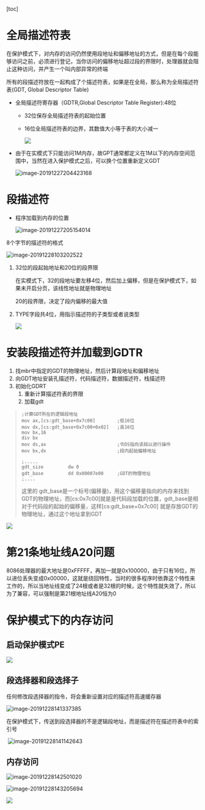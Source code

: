 [toc]

# 全局描述符表

在保护模式下，对内存的访问仍然使用段地址和偏移地址的方式，但是在每个段能够访问之前，必须进行登记，当你访问的偏移地址超过段的界限时，处理器就会阻止这种访问，并产生一个叫内部异常的终端

所有的段描述符放在一起构成了个描述符表，如果是在全局，那么称为全局描述符表(GDT, Global Descriptor Table)

* 全局描述符寄存器（GDTR,Global Descriptor Table Register):48位

  * 32位保存全局描述符表的起始位置

  * 16位全局描述符表的边界，其数值大小等于表的大小减一

    ![](/Users/chenyansong/Documents/note/images/linux/x86/image-20191227202515199.png)

* 由于在实模式下只能访问1M内存，故GPT通常都定义在1M以下的内存空间范围中，当然在进入保护模式之后，可以换个位置重新定义GDT

  ![image-20191227204423168](/Users/chenyansong/Documents/note/images/linux/x86/image-20191227204423168.png)



# 段描述符

* 程序加载到内存的位置

  ![image-20191227205154014](/Users/chenyansong/Documents/note/images/linux/x86/image-20191227205154014.png)

  

8个字节的描述符的格式

![image-20191228103202522](/Users/chenyansong/Documents/note/images/linux/x86/image-20191228103202522.png)

1. 32位的段起始地址和20位的段界限

   在实模式下，32的段地址要左移4位，然后加上偏移，但是在保护模式下，如果未开启分页，该线性地址就是物理地址

   20的段界限，决定了段内偏移的最大值

2. TYPE字段共4位，用指示描述符的子类型或者说类型

   ![](/Users/chenyansong/Documents/note/images/linux/x86/image-20191228105106094.png)


# 安装段描述符并加载到GDTR

1. 找mbr中指定的GDT的物理地址，然后计算段地址和偏移地址
2. 向GDT地址安装孔描述符，代码描述符，数据描述符，栈描述符
3. 初始化GDRT
   1. 重新计算描述符表的界限
   2. 加载gdt

> ```assembly
> ;计算GDT所在的逻辑段地址 
> mov ax,[cs:gdt_base+0x7c00]        ;低16位 
> mov dx,[cs:gdt_base+0x7c00+0x02]   ;高16位 
> mov bx,16        
> div bx            
> mov ds,ax                          ;令DS指向该段以进行操作
> mov bx,dx                          ;段内起始偏移地址
> 
> ;.....
> gdt_size         dw 0
> gdt_base         dd 0x00007e00     ;GDT的物理地址 
> ;....
> ```
>
> 这里的 gdt_base是一个标号(偏移量)，用这个偏移量指向的内存来找到GDT的物理地址，而[cs:0x7c00]就是是代码段加载的位置，gdt_base是相对于代码段的起始的偏移量，这样[cs:gdt_base+0x7c00] 就是存放GDT的物理地址，通过这个地址拿到GDT

![](/Users/chenyansong/Documents/note/images/linux/x86/image-20191228130734789.png)



# 第21条地址线A20问题

8086处理器的最大地址是0xFFFFF，再加一就是0x100000，由于只有16位，所以进位丢失变成0x00000，这就是绕回特性，当时的很多程序时依靠这个特性来工作的，所以当地址线变成了24根或者是32根的时候，这个特性就失效了，所以为了兼容，可以强制是第21根地址线A20恒为0



# 保护模式下的内存访问

## 启动保护模式PE

![](/Users/chenyansong/Documents/note/images/linux/x86/image-20191228135707688.png)



## 段选择器和段选择子

任何修改段选择器的指令，将会重新设置对应的描述符高速缓存器

![image-20191228141337385](/Users/chenyansong/Documents/note/images/linux/x86/image-20191228141337385.png)

​		在保护模式下，传送到段选择器的不是逻辑段地址，而是描述符在描述符表中的索引号

​		![image-20191228141142643](/Users/chenyansong/Documents/note/images/linux/x86/image-20191228141142643.png)



## 内存访问

![image-20191228142501020](/Users/chenyansong/Documents/note/images/linux/x86/image-20191228142501020.png)

![image-20191228143205694](/Users/chenyansong/Documents/note/images/linux/x86/image-20191228143205694.png)

![](/Users/chenyansong/Documents/note/images/linux/x86/image-20191228143427696.png)

